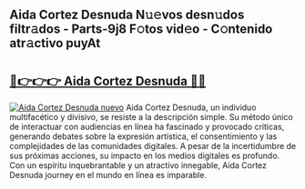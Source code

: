 ## Aida Cortez Desnuda N𝚞𝚎vos desn𝚞dos filtr𝚊dos - Parts-9j8 F𝚘tos vid𝚎o - C𝚘ntenido atr𝚊ctivo puyAt

# <h2><a href="http://mbd6hv.tromn.icu/?c=Aida+Cortez+Desnuda">🔗👉👉👉 Aida Cortez Desnuda 🔗🔗</a></h2>

[![Aida Cortez Desnuda nuevo](https://i.imgur.com/pEAQMta.gif)](http://mbd6hv.tromn.icu/?c=Aida+Cortez+Desnuda)
Aida Cortez Desnuda, un individuo multifacético y divisivo, se resiste a la descripción simple. Su método único de interactuar con audiencias en línea ha fascinado y provocado críticas, generando debates sobre la expresión artística, el consentimiento y las complejidades de las comunidades digitales. A pesar de la incertidumbre de sus próximas acciones, su impacto en los medios digitales es profundo. Con un espíritu inquebrantable y un atractivo innegable, Aida Cortez Desnuda journey en el mundo en línea es imparable.
